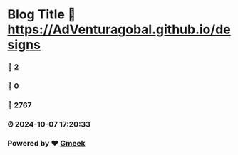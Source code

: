 # Blog Title :link: https://AdVenturagobal.github.io/designs 
### :page_facing_up: [2](https://AdVenturagobal.github.io/designs/tag.html) 
### :speech_balloon: 0 
### :hibiscus: 2767 
### :alarm_clock: 2024-10-07 17:20:33 
### Powered by :heart: [Gmeek](https://github.com/Meekdai/Gmeek)
